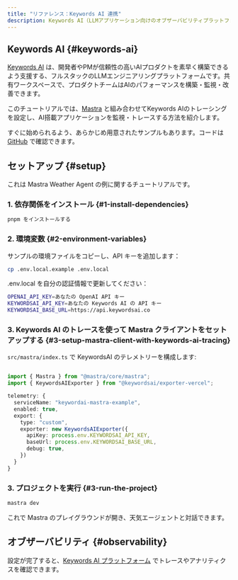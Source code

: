 ```yaml
---
title: "リファレンス：Keywords AI 連携"
description: Keywords AI（LLMアプリケーション向けのオブザーバビリティプラットフォーム）を Mastra と連携するためのドキュメント。
---
```


## Keywords AI \{#keywords-ai\}

[Keywords AI](https://docs.keywordsai.co/get-started/overview) は、開発者やPMが信頼性の高いAIプロダクトを素早く構築できるよう支援する、フルスタックのLLMエンジニアリングプラットフォームです。共有ワークスペースで、プロダクトチームはAIのパフォーマンスを構築・監視・改善できます。

このチュートリアルでは、[Mastra](https://mastra.ai/) と組み合わせてKeywords AIのトレーシングを設定し、AI搭載アプリケーションを監視・トレースする方法を紹介します。

すぐに始められるよう、あらかじめ用意されたサンプルもあります。コードは [GitHub](https://github.com/Keywords-AI/keywordsai-example-projects/tree/main/mastra-ai-weather-agent) で確認できます。

## セットアップ \{#setup\}

これは Mastra Weather Agent の例に関するチュートリアルです。

### 1. 依存関係をインストール \{#1-install-dependencies\}

```bash copy
pnpm をインストールする
```

### 2. 環境変数 \{#2-environment-variables\}

サンプルの環境ファイルをコピーし、API キーを追加します：

```bash copy
cp .env.local.example .env.local
```

.env.local を自分の認証情報で更新してください：

```bash .env.local copy
OPENAI_API_KEY=あなたの OpenAI API キー
KEYWORDSAI_API_KEY=あなたの Keywords AI の API キー
KEYWORDSAI_BASE_URL=https://api.keywordsai.co
```

### 3. Keywords AI のトレースを使って Mastra クライアントをセットアップする \{#3-setup-mastra-client-with-keywords-ai-tracing\}

`src/mastra/index.ts` で KeywordsAI のテレメトリーを構成します:

```typescript filename="src/mastra/index.ts" showLineNumbers copy

import { Mastra } from "@mastra/core/mastra";
import { KeywordsAIExporter } from "@keywordsai/exporter-vercel";

telemetry: {
  serviceName: "keywordai-mastra-example",
  enabled: true,
  export: {
    type: "custom",
    exporter: new KeywordsAIExporter({
      apiKey: process.env.KEYWORDSAI_API_KEY,
      baseUrl: process.env.KEYWORDSAI_BASE_URL,
      debug: true,
    })
  }
}
```

### 3. プロジェクトを実行 \{#3-run-the-project\}

```bash copy
mastra dev
```

これで Mastra のプレイグラウンドが開き、天気エージェントと対話できます。

## オブザーバビリティ \{#observability\}

設定が完了すると、[Keywords AI プラットフォーム](https://platform.keywordsai.co/platform/traces) でトレースやアナリティクスを確認できます。
